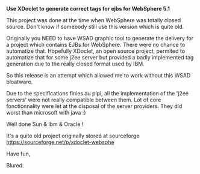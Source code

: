 **Use XDoclet to generate correct tags for ejbs for WebSphere 5.1**

This project was done at the time when WebSphere was totally closed source. Don't know if somebody still use this version which is quite old.

Originally you NEED to have WSAD graphic tool to generate the delivery for a project which contains EJBs for WebSphere. There were no chance to automatize that. Hopefully XDoclet, an open source project, permited to automatize that for some j2ee server but provided a badly implemented tag generation due to the really closed format used by IBM.

So this release is an attempt which allowed me to work without this WSAD bloatware.

Due to the specifications finies au pipi, all the implementation of the 'j2ee servers' were not really compatible between them. Lot of core fonctionnality were let at the disposal of the server providers. They did worst than microsoft with java :)

Well done Sun & Ibm & Oracle !

It's a quite old project originally stored at sourceforge https://sourceforge.net/p/xdoclet-websphe

Have fun,

Blured.